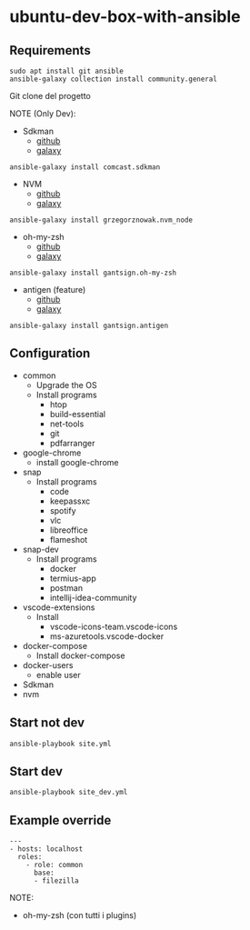 # ubuntu-dev-box-with-ansible

## Requirements
```
sudo apt install git ansible
ansible-galaxy collection install community.general
```

Git clone del progetto

NOTE (Only Dev):
- Sdkman
    - [github](https://github.com/Comcast/ansible-sdkman)
    - [galaxy](https://galaxy.ansible.com/comcast/sdkman)
```
ansible-galaxy install comcast.sdkman
```
- NVM
    - [github](https://github.com/grzegorznowak/ansible-nvm-node)
    - [galaxy](https://galaxy.ansible.com/grzegorznowak/nvm_node)
```
ansible-galaxy install grzegorznowak.nvm_node
```
- oh-my-zsh
    - [github](https://github.com/gantsign/ansible-role-oh-my-zsh)
    - [galaxy](https://galaxy.ansible.com/gantsign/oh-my-zsh)
```
ansible-galaxy install gantsign.oh-my-zsh
```
- antigen (feature)
    - [github](https://github.com/gantsign/ansible_role_antigen)
    - [galaxy](https://galaxy.ansible.com/gantsign/antigen)
```
ansible-galaxy install gantsign.antigen
```

## Configuration
- common
    - Upgrade the OS
    - Install programs
        - htop
        - build-essential
        - net-tools
        - git
        - pdfarranger
- google-chrome
    - install google-chrome
- snap
    - Install programs
        - code
        - keepassxc
        - spotify
        - vlc
        - libreoffice
        - flameshot
- snap-dev
    - Install programs
        - docker
        - termius-app
        - postman
        - intellij-idea-community
- vscode-extensions
    - Install
        - vscode-icons-team.vscode-icons
        - ms-azuretools.vscode-docker
- docker-compose
    - Install docker-compose
- docker-users
    - enable user 
- Sdkman
- nvm

## Start not dev
```
ansible-playbook site.yml
```

## Start dev
```
ansible-playbook site_dev.yml
```

## Example override
```
---
- hosts: localhost
  roles:
    - role: common
      base:
      - filezilla
```

NOTE:
- oh-my-zsh (con tutti i plugins)
